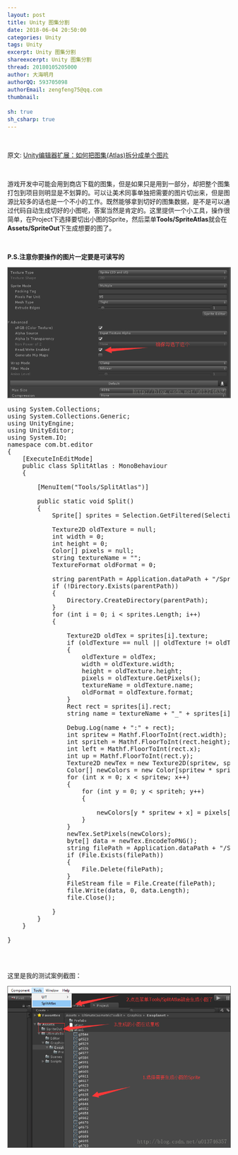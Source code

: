```yaml
---
layout: post
title: Unity 图集分割
date: 2018-06-04 20:50:00
categories: Unity
tags: Unity
excerpt: Unity 图集分割
shareexcerpt: Unity 图集分割
thread: 20180105205000
author: 大海明月
authorQQ: 593705098
authorEmail: zengfeng75@qq.com
thumbnail: 

sh: true
sh_csharp: true
---
```



<br>
<p>原文: <a href="https://blog.csdn.net/u013746357/article/details/76691162" target="_blank" >Unity编辑器扩展：如何把图集(Atlas)拆分成单个图片</a></p>

<br>
<p>
游戏开发中可能会用到商店下载的图集，但是如果只是用到一部分，却把整个图集打包到项目则明显是不划算的。可以让美术同事单独把需要的图片切出来，但是图源比较多的话也是一个不小的工作。既然能够拿到切好的图集数据，是不是可以通过代码自动生成切好的小图呢，答案当然是肯定的。这里提供一个小工具，操作很简单，在Project下选择要切出小图的Sprite，然后菜单<b>Tools/SpriteAtlas</b>就会在<b>Assets/SpriteOut</b>下生成想要的图了。
</p>


<br>
<p><b>P.S.注意你要操作的图片一定要是可读写的 </b></p>

<p><img src="/assets/docpic/unity_splitatlas_1.png" style="border: solid 1px #666;" /></p>


<pre class="brush: csharp; ">
using System.Collections;
using System.Collections.Generic;
using UnityEngine;
using UnityEditor;
using System.IO;
namespace com.bt.editor
{
    [ExecuteInEditMode]
    public class SplitAtlas : MonoBehaviour
    {

        [MenuItem("Tools/SplitAtlas")]

        public static void Split()
        {
            Sprite[] sprites = Selection.GetFiltered<Sprite>(SelectionMode.Deep);

            Texture2D oldTexture = null;
            int width = 0;
            int height = 0;
            Color[] pixels = null;
            string textureName = "";
            TextureFormat oldFormat = 0;

            string parentPath = Application.dataPath + "/SpriteOut/";
            if (!Directory.Exists(parentPath))
            {
                Directory.CreateDirectory(parentPath);
            }
            for (int i = 0; i < sprites.Length; i++)
            {

                Texture2D oldTex = sprites[i].texture;
                if (oldTexture == null || oldTexture != oldTex)
                {
                    oldTexture = oldTex;
                    width = oldTexture.width;
                    height = oldTexture.height;
                    pixels = oldTexture.GetPixels();
                    textureName = oldTexture.name;
                    oldFormat = oldTexture.format;
                }
                Rect rect = sprites[i].rect;
                string name = textureName + "_" + sprites[i].name;

                Debug.Log(name + ":" + rect);
                int spritew = Mathf.FloorToInt(rect.width);
                int spriteh = Mathf.FloorToInt(rect.height);
                int left = Mathf.FloorToInt(rect.x);
                int up = Mathf.FloorToInt(rect.y);
                Texture2D newTex = new Texture2D(spritew, spriteh, oldFormat, false, false);
                Color[] newColors = new Color[spritew * spriteh];
                for (int x = 0; x < spritew; x++)
                {
                    for (int y = 0; y < spriteh; y++)
                    {

                        newColors[y * spritew + x] = pixels[(up + y) * width + left + x];
                    }
                }
                newTex.SetPixels(newColors);
                byte[] data = newTex.EncodeToPNG();
                string filePath = Application.dataPath + "/SpriteOut/" + name + ".png";
                if (File.Exists(filePath))
                {
                    File.Delete(filePath);
                }
                FileStream file = File.Create(filePath);
                file.Write(data, 0, data.Length);
                file.Close();

            }
        }
    }

}
</pre>


<br>
<br>

<p>这里是我的测试案例截图： </p>

<p><img src="/assets/docpic/unity_splitatlas_2.png" style="border: solid 1px #666;" /></p>
